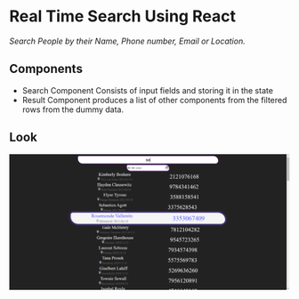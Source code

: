 # Real Time Search Using React

_Search People by their Name, Phone number, Email or Location._

## Components

- Search Component Consists of input fields and storing it in the state
- Result Component produces a list of other components from the filtered rows from the dummy data.

## Look

 <img title="DEMO" src="img/demo.png" >
